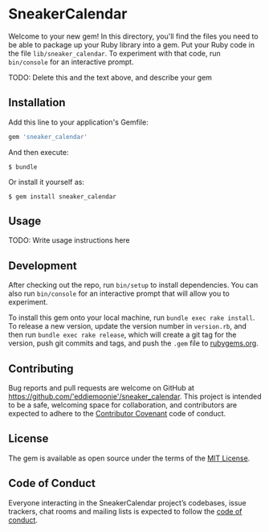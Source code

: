 # SneakerCalendar

Welcome to your new gem! In this directory, you'll find the files you need to be able to package up your Ruby library into a gem. Put your Ruby code in the file `lib/sneaker_calendar`. To experiment with that code, run `bin/console` for an interactive prompt.

TODO: Delete this and the text above, and describe your gem

## Installation

Add this line to your application's Gemfile:

```ruby
gem 'sneaker_calendar'
```

And then execute:

    $ bundle

Or install it yourself as:

    $ gem install sneaker_calendar

## Usage

TODO: Write usage instructions here

## Development

After checking out the repo, run `bin/setup` to install dependencies. You can also run `bin/console` for an interactive prompt that will allow you to experiment.

To install this gem onto your local machine, run `bundle exec rake install`. To release a new version, update the version number in `version.rb`, and then run `bundle exec rake release`, which will create a git tag for the version, push git commits and tags, and push the `.gem` file to [rubygems.org](https://rubygems.org).

## Contributing

Bug reports and pull requests are welcome on GitHub at https://github.com/'eddiemoonie'/sneaker_calendar. This project is intended to be a safe, welcoming space for collaboration, and contributors are expected to adhere to the [Contributor Covenant](http://contributor-covenant.org) code of conduct.

## License

The gem is available as open source under the terms of the [MIT License](https://opensource.org/licenses/MIT).

## Code of Conduct

Everyone interacting in the SneakerCalendar project’s codebases, issue trackers, chat rooms and mailing lists is expected to follow the [code of conduct](https://github.com/'eddiemoonie'/sneaker_calendar/blob/master/CODE_OF_CONDUCT.md).
